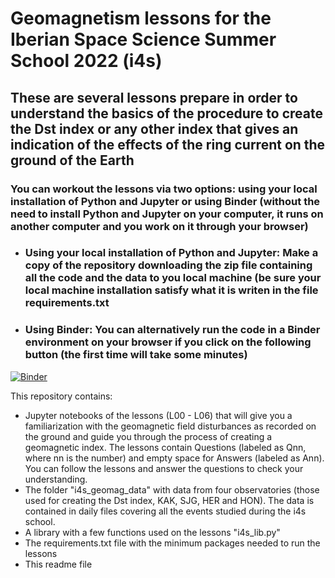 # Geomagnetism lessons for the Iberian Space Science Summer School 2022 (i4s) 
## These are several lessons prepare in order to understand the basics of the procedure to create the Dst index or any other index that gives an indication of the effects of the ring current on the ground of the Earth

### You can workout the lessons via two options: using your local installation of Python and Jupyter or using Binder (without the need to install Python and Jupyter on your computer, it runs on another computer and you work on it through your browser)
- ### Using your local installation of Python and Jupyter: Make a copy of the repository downloading the zip file containing all the code and the data to you local machine (be sure your local machine installation satisfy what it is writen in the file requirements.txt
- ### Using Binder: You can alternatively run the code in a Binder environment on your browser if you click on the following button (the first time will take some minutes)
[![Binder](https://mybinder.org/badge_logo.svg)](https://mybinder.org/v2/gh/ant-guerrero/i4s_geomag_2023/HEAD)


This repository contains:
- Jupyter notebooks of the lessons (L00 - L06) that will give you a familiarization with the geomagnetic field disturbances as recorded on the ground and guide you through the process of creating a geomagnetic index. The lessons contain Questions (labeled as Qnn, where nn is the number) and empty space for Answers (labeled as Ann). You can follow the lessons and answer the questions to check your understanding.
- The folder "i4s_geomag_data" with data from four observatories (those used for creating the Dst index, KAK, SJG, HER and HON). The data is contained in daily files covering all the events studied during the i4s school.
- A library with a few functions used on the lessons "i4s_lib.py"
- The requirements.txt file with the minimum packages needed to run the lessons
- This readme file
